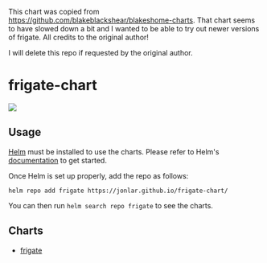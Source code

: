 This chart was copied from https://github.com/blakeblackshear/blakeshome-charts. That chart seems to have slowed down a bit and I wanted to be able to try out newer versions of frigate. All credits to the original author!

I will delete this repo if requested by the original author.

# frigate-chart

[![](https://github.com/jonlar/frigate-chart/workflows/Release%20Charts/badge.svg?branch=master)](https://github.com/jonlar/frigate-chart/actions)

## Usage

[Helm](https://helm.sh) must be installed to use the charts.
Please refer to Helm's [documentation](https://helm.sh/docs/) to get started.

Once Helm is set up properly, add the repo as follows:

```console
helm repo add frigate https://jonlar.github.io/frigate-chart/
```

You can then run `helm search repo frigate` to see the charts.

## Charts

* [frigate](https://github.com/jonlar/frigate-chart/tree/master/charts/frigate)

